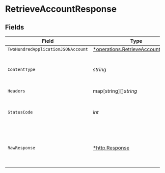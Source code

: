 # RetrieveAccountResponse


## Fields

| Field                                                                                          | Type                                                                                           | Required                                                                                       | Description                                                                                    |
| ---------------------------------------------------------------------------------------------- | ---------------------------------------------------------------------------------------------- | ---------------------------------------------------------------------------------------------- | ---------------------------------------------------------------------------------------------- |
| `TwoHundredApplicationJSONAccount`                                                             | [*operations.RetrieveAccountAccount](../../../pkg/models/operations/retrieveaccountaccount.md) | :heavy_minus_sign:                                                                             | OK                                                                                             |
| `ContentType`                                                                                  | *string*                                                                                       | :heavy_check_mark:                                                                             | HTTP response content type for this operation                                                  |
| `Headers`                                                                                      | map[string][]*string*                                                                          | :heavy_check_mark:                                                                             | N/A                                                                                            |
| `StatusCode`                                                                                   | *int*                                                                                          | :heavy_check_mark:                                                                             | HTTP response status code for this operation                                                   |
| `RawResponse`                                                                                  | [*http.Response](https://pkg.go.dev/net/http#Response)                                         | :heavy_check_mark:                                                                             | Raw HTTP response; suitable for custom response parsing                                        |
